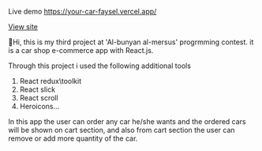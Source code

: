 Live demo https://your-car-faysel.vercel.app/

<a href="https://your-car-faysel.vercel.app/">View site</a>

👋Hi, this is my third project at 'Al-bunyan al-mersus' progrmming contest. it is a car shop e-commerce app with React.js.

Through this project i used the following additional tools
  1. React redux\toolkit
  2. React slick
  3. React scroll
  4. Heroicons...

In this app the user can order any car he/she wants and the ordered cars will be shown on cart section, and also from cart section the user can remove or add more quantity of the car.
